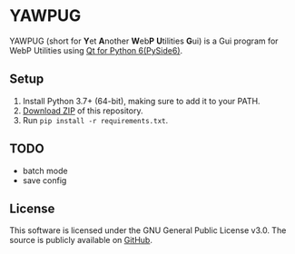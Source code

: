 # YAWPUG
YAWPUG (short for **Y**et **A**nother **W**eb**P** **U**tilities **G**ui) is a Gui program for WebP Utilities using [Qt for Python 6(PySide6)](https://www.qt.io/qt-for-python).

## Setup
1. Install Python 3.7+ (64-bit), making sure to add it to your PATH.
2. [Download ZIP](https://github.com/uaevuon/YAWPUG/archive/refs/heads/main.zip) of this repository.
3. Run `pip install -r requirements.txt`.

## TODO
* batch mode
* save config

## License
This software is licensed under the GNU General Public License v3.0.
The source is publicly available on [GitHub](https://github.com/uaevuon/yawpug).
